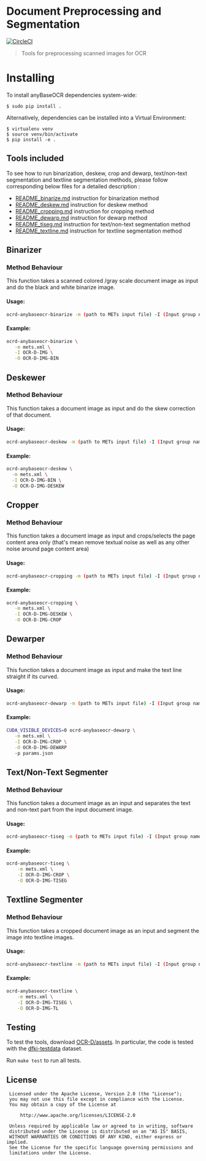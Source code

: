 # Document Preprocessing and Segmentation

[![CircleCI](https://circleci.com/gh/mjenckel/OCR-D-LAYoutERkennung.svg?style=svg)](https://circleci.com/gh/mjenckel/OCR-D-LAYoutERkennung)

> Tools for preprocessing scanned images for OCR

# Installing

To install anyBaseOCR dependencies system-wide:

    $ sudo pip install .

Alternatively, dependencies can be installed into a Virtual Environment:

    $ virtualenv venv
    $ source venv/bin/activate
    $ pip install -e .

## Tools included

To see how to run binarization, deskew, crop and dewarp, text/non-text segmentation and textline segmentation methods, please follow corresponding below files for a detailed description :

   * [README_binarize.md](README_binarize.md) instruction for binarization method
   * [README_deskew.md](README_deskew.md) instruction for deskew method
   * [README_cropping.md](README_cropping.md) instruction for cropping method
   * [README_dewarp.md](README_dewarp.md) instruction for dewarp method
   * [README_tiseg.md](README_tigseg.md) instruction for text/non-text segmentation method
   * [README_textline.md](README_textline.md) instruction for textline segmentation method

## Binarizer

### Method Behaviour 
 This function takes a scanned colored /gray scale document image as input and do the black and white binarize image.
 
 #### Usage:
```sh
ocrd-anybaseocr-binarize -m (path to METs input file) -I (Input group name) -O (Output group name) [-p (path to parameter file) -o (METs output filename)]
```

#### Example: 
```sh
ocrd-anybaseocr-binarize \
   -m mets.xml \
   -I OCR-D-IMG \
   -O OCR-D-IMG-BIN
```

## Deskewer

### Method Behaviour 
 This function takes a document image as input and do the skew correction of that document.
 
 #### Usage:
```sh
ocrd-anybaseocr-deskew -m (path to METs input file) -I (Input group name) -O (Output group name) [-p (path to parameter file) -o (METs output filename)]
```

#### Example: 
```sh
ocrd-anybaseocr-deskew \
  -m mets.xml \
  -I OCR-D-IMG-BIN \
  -O OCR-D-IMG-DESKEW
```

## Cropper

### Method Behaviour 
 This function takes a document image as input and crops/selects the page content area only (that's mean remove textual noise as well as any other noise around page content area)
 
 #### Usage:
```sh
ocrd-anybaseocr-cropping -m (path to METs input file) -I (Input group name) -O (Output group name) [-p (path to parameter file) -o (METs output filename)]
```

#### Example: 
```sh
ocrd-anybaseocr-cropping \
   -m mets.xml \
   -I OCR-D-IMG-DESKEW \
   -O OCR-D-IMG-CROP
```


## Dewarper

### Method Behaviour 
 This function takes a document image as input and make the text line straight if its curved.
 
 #### Usage:
```sh
ocrd-anybaseocr-dewarp -m (path to METs input file) -I (Input group name) -O (Output group name) [-p (path to parameter file) -o (METs output filename)]
```


#### Example: 
```sh
CUDA_VISIBLE_DEVICES=0 ocrd-anybaseocr-dewarp \
   -m mets.xml \
   -I OCR-D-IMG-CROP \
   -O OCR-D-IMG-DEWARP
   -p params.json 
```

## Text/Non-Text Segmenter

### Method Behaviour 
 This function takes a document image as an input and separates the text and non-text part from the input document image.
 
 #### Usage:
```sh
ocrd-anybaseocr-tiseg -m (path to METs input file) -I (Input group name) -O (Output group name) [-p (path to parameter file) -o (METs output filename)]
```

#### Example: 
```sh
ocrd-anybaseocr-tiseg \
	-m mets.xml \
	-I OCR-D-IMG-CROP \
	-O OCR-D-IMG-TISEG
```

## Textline Segmenter

### Method Behaviour 
 This function takes a cropped document image as an input and segment the image into textline images.
 
 #### Usage:
```sh
ocrd-anybaseocr-textline -m (path to METs input file) -I (Input group name) -O (Output group name) [-p (path to parameter file) -o (METs output filename)]
```

#### Example: 
```sh
ocrd-anybaseocr-textline \
	-m mets.xml \
	-I OCR-D-IMG-TISEG \
	-O OCR-D-IMG-TL
```


## Testing

To test the tools, download [OCR-D/assets](https://github.com/OCR-D/assets). In
particular, the code is tested with the
[dfki-testdata](https://github.com/OCR-D/assets/tree/master/data/dfki-testdata)
dataset.

Run `make test` to run all tests.

## License


```
 Licensed under the Apache License, Version 2.0 (the "License");
 you may not use this file except in compliance with the License.
 You may obtain a copy of the License at

     http://www.apache.org/licenses/LICENSE-2.0

 Unless required by applicable law or agreed to in writing, software
 distributed under the License is distributed on an "AS IS" BASIS,
 WITHOUT WARRANTIES OR CONDITIONS OF ANY KIND, either express or implied.
 See the License for the specific language governing permissions and
 limitations under the License.
 ```

